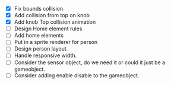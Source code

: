 - [x] Fix bounds collision
- [x] Add collision from top on knob
- [x] Add knob Top collision animation
- [ ] Design Home element rules
- [ ] Add home elements
- [ ] Put in a sprite renderer for person
- [ ] Design person layout. 
- [ ] Handle responsive width. 
- [ ] Consider the sensor object, do we need it or could it just be a gameobject. 
- [ ] Consider adding enable disable to the gameobject. 